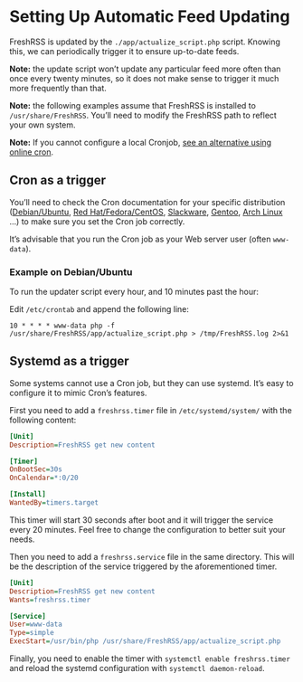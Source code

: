# Setting Up Automatic Feed Updating

FreshRSS is updated by the `./app/actualize_script.php` script. Knowing this, we can periodically trigger it to ensure up-to-date feeds.

**Note:** the update script won’t update any particular feed more often than once every twenty minutes, so it does not make sense to trigger it much more frequently than that.

**Note:** the following examples assume that FreshRSS is installed to `/usr/share/FreshRSS`. You’ll need to modify the FreshRSS path to reflect your own system.

**Note:** If you cannot configure a local Cronjob, [see an alternative using online cron](../users/03_Main_view.md#online-cron).

## Cron as a trigger

You’ll need to check the Cron documentation for your specific distribution ([Debian/Ubuntu](https://help.ubuntu.com/community/CronHowto), [Red Hat/Fedora/CentOS](https://fedoraproject.org/wiki/Administration_Guide_Draft/Cron), [Slackware](https://docs.slackware.com/fr:slackbook:process_control?#cron), [Gentoo](https://wiki.gentoo.org/wiki/Cron), [Arch Linux](https://wiki.archlinux.org/index.php/Cron) …) to make sure you set the Cron job correctly.

It’s advisable that you run the Cron job as your Web server user (often `www-data`).

### Example on Debian/Ubuntu

To run the updater script every hour, and 10 minutes past the hour:

Edit `/etc/crontab` and append the following line:
```text
10 * * * * www-data php -f /usr/share/FreshRSS/app/actualize_script.php > /tmp/FreshRSS.log 2>&1
```

## Systemd as a trigger

Some systems cannot use a Cron job, but they can use systemd. It’s easy to configure it to mimic Cron’s features.

First you need to add a `freshrss.timer` file in `/etc/systemd/system/` with the following content:

```ini
[Unit]
Description=FreshRSS get new content

[Timer]
OnBootSec=30s
OnCalendar=*:0/20

[Install]
WantedBy=timers.target
```

This timer will start 30 seconds after boot and it will trigger the service every 20 minutes. Feel free to change the configuration to better suit your needs.

Then you need to add a `freshrss.service` file in the same directory. This will be the description of the service triggered by the aforementioned timer.

```ini
[Unit]
Description=FreshRSS get new content
Wants=freshrss.timer

[Service]
User=www-data
Type=simple
ExecStart=/usr/bin/php /usr/share/FreshRSS/app/actualize_script.php
```

Finally, you need to enable the timer with `systemctl enable freshrss.timer` and reload the systemd configuration with `systemctl daemon-reload`.
